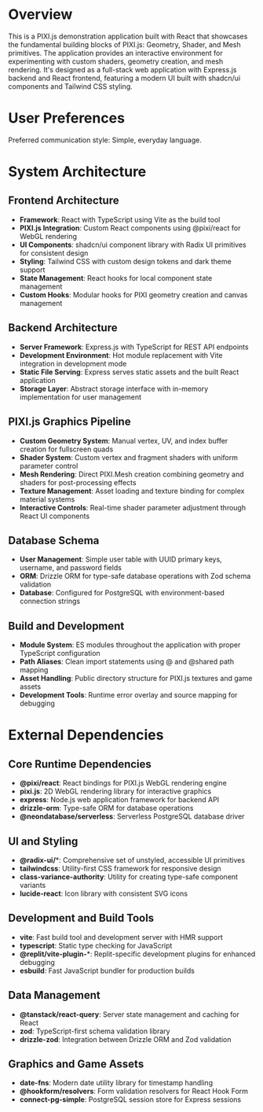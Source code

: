 # Overview

This is a PIXI.js demonstration application built with React that showcases the fundamental building blocks of PIXI.js: Geometry, Shader, and Mesh primitives. The application provides an interactive environment for experimenting with custom shaders, geometry creation, and mesh rendering. It's designed as a full-stack web application with Express.js backend and React frontend, featuring a modern UI built with shadcn/ui components and Tailwind CSS styling.

# User Preferences

Preferred communication style: Simple, everyday language.

# System Architecture

## Frontend Architecture
- **Framework**: React with TypeScript using Vite as the build tool
- **PIXI.js Integration**: Custom React components using @pixi/react for WebGL rendering
- **UI Components**: shadcn/ui component library with Radix UI primitives for consistent design
- **Styling**: Tailwind CSS with custom design tokens and dark theme support
- **State Management**: React hooks for local component state management
- **Custom Hooks**: Modular hooks for PIXI geometry creation and canvas management

## Backend Architecture
- **Server Framework**: Express.js with TypeScript for REST API endpoints
- **Development Environment**: Hot module replacement with Vite integration in development mode
- **Static File Serving**: Express serves static assets and the built React application
- **Storage Layer**: Abstract storage interface with in-memory implementation for user management

## PIXI.js Graphics Pipeline
- **Custom Geometry System**: Manual vertex, UV, and index buffer creation for fullscreen quads
- **Shader System**: Custom vertex and fragment shaders with uniform parameter control
- **Mesh Rendering**: Direct PIXI.Mesh creation combining geometry and shaders for post-processing effects
- **Texture Management**: Asset loading and texture binding for complex material systems
- **Interactive Controls**: Real-time shader parameter adjustment through React UI components

## Database Schema
- **User Management**: Simple user table with UUID primary keys, username, and password fields
- **ORM**: Drizzle ORM for type-safe database operations with Zod schema validation
- **Database**: Configured for PostgreSQL with environment-based connection strings

## Build and Development
- **Module System**: ES modules throughout the application with proper TypeScript configuration
- **Path Aliases**: Clean import statements using @ and @shared path mapping
- **Asset Handling**: Public directory structure for PIXI.js textures and game assets
- **Development Tools**: Runtime error overlay and source mapping for debugging

# External Dependencies

## Core Runtime Dependencies
- **@pixi/react**: React bindings for PIXI.js WebGL rendering engine
- **pixi.js**: 2D WebGL rendering library for interactive graphics
- **express**: Node.js web application framework for backend API
- **drizzle-orm**: Type-safe ORM for database operations
- **@neondatabase/serverless**: Serverless PostgreSQL database driver

## UI and Styling
- **@radix-ui/***: Comprehensive set of unstyled, accessible UI primitives
- **tailwindcss**: Utility-first CSS framework for responsive design
- **class-variance-authority**: Utility for creating type-safe component variants
- **lucide-react**: Icon library with consistent SVG icons

## Development and Build Tools
- **vite**: Fast build tool and development server with HMR support
- **typescript**: Static type checking for JavaScript
- **@replit/vite-plugin-***: Replit-specific development plugins for enhanced debugging
- **esbuild**: Fast JavaScript bundler for production builds

## Data Management
- **@tanstack/react-query**: Server state management and caching for React
- **zod**: TypeScript-first schema validation library
- **drizzle-zod**: Integration between Drizzle ORM and Zod validation

## Graphics and Game Assets
- **date-fns**: Modern date utility library for timestamp handling
- **@hookform/resolvers**: Form validation resolvers for React Hook Form
- **connect-pg-simple**: PostgreSQL session store for Express sessions